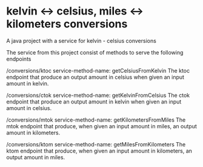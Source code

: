 # kelvin <-> celsius, miles <-> kilometers conversions
A java project with a service for kelvin - celsius conversions

The service from this project consist of methods to serve the following endpoints 

/conversions/ktoc  service-method-name: getCelsiusFromKelvin
The ktoc endpoint that produce an output amount in celsius when given an input amount in kelvin.

/conversions/ctok  service-method-name: getKelvinFromCelsius
The ctok endpoint that produce an output amount in kelvin when given an input amount in celsius.

/conversions/mtok  service-method-name: getKilometersFromMiles
The mtok endpoint that produce, when given an input amount in miles, an output amount in kilometers.

/conversions/ktom  service-method-name: getMilesFromKilometers
The ktom endpoint that produce, when given an input amount in kilometers, an output amount in miles.